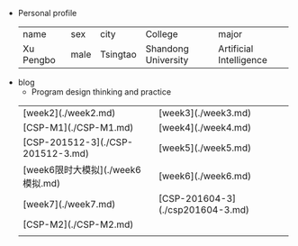 + Personal  profile
  <table>                 
  <tr> <td> name  </td> <td> sex   </td>  <td> city  </td> <td> College</td><td> major </td>  </tr>       <tr> <td> Xu Pengbo  </td> <td> male </td><td> Tsingtao  </td>  <td>Shandong University </td> <td> Artificial Intelligence</td>  </tr>                 
  </table>
+ blog 
   +  Program design thinking and practice
  <table>                 
  <tr> <td>[week2](./week2.md)   </td>      <td> [week3](./week3.md)  </td> </tr> 
  <tr> <td>[CSP-M1](./CSP-M1.md) </td>      <td> [week4](./week4.md) </td> </tr>
  <tr> <td>[CSP-201512-3](./CSP-201512-3.md)</td> <td> [week5](./week5.md) </td> </tr>  
  <tr> <td>[week6限时大模拟](./week6模拟.md) </td> <td> [week6](./week6.md)  </td> </tr>
  <tr> <td>[week7](./week7.md) </td> <td> [CSP-201604-3](./csp201604-3.md) </td> </tr> 
  <tr> <td>[CSP-M2](./CSP-M2.md)</td> <td>  </td> </tr>   
  <tr> <td> </td> <td>  </td> </tr>   
  </table>

    
